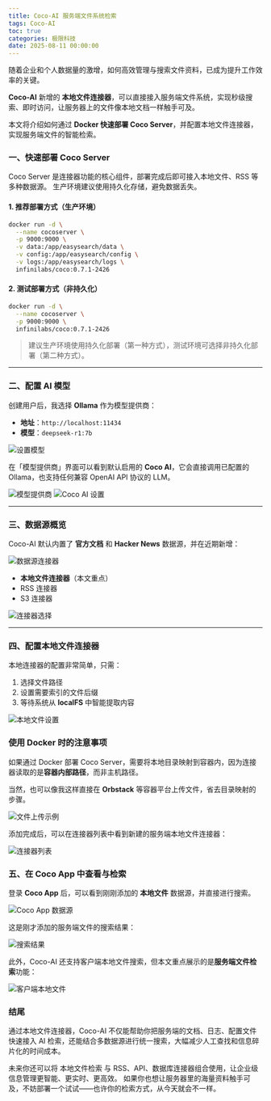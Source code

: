 ```yaml
---
title: Coco-AI 服务端文件系统检索
tags: Coco-AI
toc: true
categories: 极限科技
date: 2025-08-11 00:00:00
---
```


随着企业和个人数据量的激增，如何高效管理与搜索文件资料，已成为提升工作效率的关键。

**Coco-AI** 新增的 **本地文件连接器**，可以直接接入服务端文件系统，实现秒级搜索、即时访问，让服务器上的文件像本地文档一样触手可及。

本文将介绍如何通过 **Docker 快速部署 Coco Server**，并配置本地文件连接器，实现服务端文件的智能检索。

### 一、快速部署 Coco Server

Coco Server 是连接器功能的核心组件，部署完成后即可接入本地文件、RSS 等多种数据源。
生产环境建议使用持久化存储，避免数据丢失。

<!-- more -->

#### 1. 推荐部署方式（生产环境）

```bash
docker run -d \
  --name cocoserver \
  -p 9000:9000 \
  -v data:/app/easysearch/data \
  -v config:/app/easysearch/config \
  -v logs:/app/easysearch/logs \
  infinilabs/coco:0.7.1-2426
```

#### 2. 测试部署方式（非持久化）

```bash
docker run -d \
  --name cocoserver \
  -p 9000:9000 \
  infinilabs/coco:0.7.1-2426
```

> 建议生产环境使用持久化部署（第一种方式），测试环境可选择非持久化部署（第二种方式）。

---

### 二、配置 AI 模型

创建用户后，我选择 **Ollama** 作为模型提供商：

- **地址**：`http://localhost:11434`
- **模型**：`deepseek-r1:7b`

![设置模型](https://raw.githubusercontent.com/cloudsmithy/picgo-imh/master/35d9bf40d93482edcfd1cac26bd0f557.png)

在「模型提供商」界面可以看到默认启用的 **Coco AI**，它会直接调用已配置的 Ollama，也支持任何兼容 OpenAI API 协议的 LLM。

![模型提供商](https://raw.githubusercontent.com/cloudsmithy/picgo-imh/master/b84c85218a471729a646fc47bc899838.png)
![Coco AI 设置](https://raw.githubusercontent.com/cloudsmithy/picgo-imh/master/b86711e540165b68ad9f77f5c9f7e4c7.png)

---

### 三、数据源概览

Coco-AI 默认内置了 **官方文档** 和 **Hacker News** 数据源，并在近期新增：

![数据源连接器](https://raw.githubusercontent.com/cloudsmithy/picgo-imh/master/45419dc868e753402576504aedb4be6f.png)

- **本地文件连接器**（本文重点）
- RSS 连接器
- S3 连接器

![连接器选择](https://raw.githubusercontent.com/cloudsmithy/picgo-imh/master/8cab32aeab3b966b11d0370372982415.png)

---

### 四、配置本地文件连接器

本地连接器的配置非常简单，只需：

1. 选择文件路径
2. 设置需要索引的文件后缀
3. 等待系统从 **localFS** 中智能提取内容

![本地文件设置](https://raw.githubusercontent.com/cloudsmithy/picgo-imh/master/5415d175c5e1d5406d863adb1c8e681b.png)

### 使用 Docker 时的注意事项

如果通过 Docker 部署 Coco Server，需要将本地目录映射到容器内，因为连接器读取的是**容器内部路径**，而非主机路径。

当然，也可以像我这样直接在 **Orbstack** 等容器平台上传文件，省去目录映射的步骤。

![文件上传示例](https://raw.githubusercontent.com/cloudsmithy/picgo-imh/master/image-20250811054426758.png)

添加完成后，可以在连接器列表中看到新建的服务端本地文件连接器：

![连接器列表](https://raw.githubusercontent.com/cloudsmithy/picgo-imh/master/1d685c561ee0ea233fcf8f92846d5c99.png)

### 五、在 Coco App 中查看与检索

登录 **Coco App** 后，可以看到刚刚添加的 **本地文件** 数据源，并直接进行搜索。

![Coco App 数据源](https://raw.githubusercontent.com/cloudsmithy/picgo-imh/master/facdce6af59da887be3227b663e2eae9.png)

这是刚才添加的服务端文件的搜索结果：

![搜索结果](https://raw.githubusercontent.com/cloudsmithy/picgo-imh/master/image-20250811054929034.png)

此外，Coco-AI 还支持客户端本地文件搜索，但本文重点展示的是**服务端文件检索**功能：

![客户端本地文件](https://raw.githubusercontent.com/cloudsmithy/picgo-imh/master/image-20250811055911880.png)

### 结尾

通过本地文件连接器，Coco-AI 不仅能帮助你把服务端的文档、日志、配置文件快速接入 AI 检索，还能结合多数据源进行统一搜索，大幅减少人工查找和信息碎片化的时间成本。

未来你还可以将 本地文件检索 与 RSS、API、数据库连接器组合使用，让企业级信息管理更智能、更实时、更高效。
如果你也想让服务器里的海量资料触手可及，不妨部署一个试试——也许你的检索方式，从今天就会不一样。
